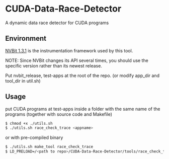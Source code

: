 # CUDA-Data-Race-Detector
A dynamic data race detector for CUDA programs

## Environment

[NVBit 1.3.1](https://github.com/NVlabs/NVBit) is the instrumentation framework used by this tool.

NOTE: Since NVBit changes its API several times, you should use the specific version rather than its newest release.

Put nvbit_release, test-apps at the root of the repo. (or modify app_dir and tool_dir in util.sh)

## Usage
put CUDA programs at test-apps inside a folder with the same name of the programs (together with source code and Makefile)

```bash
$ chmod +x ./utils.sh
$ ./utils.sh race_check_trace <appname>
```

or with pre-compiled binary

```bash
$ ./utils.sh make_tool race_check_trace
$ LD_PRELOAD=/<path to repo>/CUDA-Data-Race-Detector/tools/race_check_trace/race_check_trace.so <binary to run> | /<path to repo>/CUDA-Data-Race-Detector/scripts/race_check_helper.py
```
